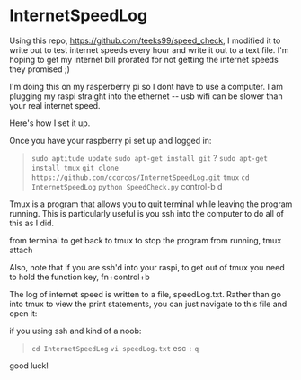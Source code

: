 InternetSpeedLog
================

Using this repo, https://github.com/teeks99/speed_check, I modified it to write out to test internet speeds every hour and write it out to a text file. I'm hoping to get my internet bill prorated for not getting the internet speeds they promised ;)

I'm doing this on my rasperberry pi so I dont have to use a computer. I am plugging my raspi straight into the ethernet -- usb wifi can be slower than your real internet speed.

Here's how I set it up.

Once you have your raspberry pi set up and logged in:

> `sudo aptitude update`
> `sudo apt-get install git`
? `sudo apt-get install tmux`
> `git clone https://github.com/ccorcos/InternetSpeedLog.git`
> `tmux`
> `cd InternetSpeedLog`
> `python SpeedCheck.py`
> control-b
> d

Tmux is a program that allows you to quit terminal while leaving the program running. This is particularly useful is you ssh into the computer to do all of this as I did. 

from terminal to get back to tmux to stop the program from running, 
tmux attach

Also, note that if you are ssh'd into your raspi, to get out of tmux you need to hold the function key, 
fn+control+b

The log of internet speed is written to a file, speedLog.txt. Rather than go into tmux to view the print statements, you can just navigate to this file and open it:

if you using ssh and kind of a noob:
> `cd InternetSpeedLog`
> `vi speedLog.txt`
> esc
> `:`
> `q`

good luck!



